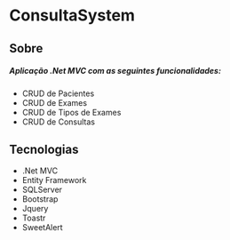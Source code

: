 # ConsultaSystem
## Sobre
##### Aplicação .Net MVC com as seguintes funcionalidades:
- CRUD de Pacientes
- CRUD de Exames
- CRUD de Tipos de Exames
- CRUD de Consultas
## Tecnologias
- .Net MVC
- Entity Framework
- SQLServer
- Bootstrap
- Jquery
- Toastr
- SweetAlert


